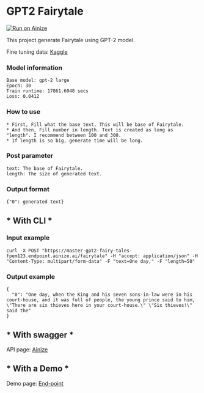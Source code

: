 # GPT2 Fairytale

[![Run on Ainize](https://ainize.ai/images/run_on_ainize_button.svg)](https://ainize.web.app/redirect?git_repo=https://github.com/fpem123/GPT2-FairyTales)

This project generate Fairytale using GPT-2 model.

Fine tuning data: [Kaggle](https://www.kaggle.com/cuddlefish/fairy-tales)

### Model information


    Base model: gpt-2 large
    Epoch: 30
    Train runtime: 17861.6048 secs
    Loss: 0.0412



### How to use

    * First, Fill what the base text. This will be base of Fairytale.
    * And then, Fill number in length. Text is created as long as "length". I recommend between 100 and 300.
    * If length is so big, generate time will be long.

### Post parameter

    text: The base of Fairytale.
    length: The size of generated text.


### Output format

    {"0": generated text}


## * With CLI *

### Input example


    curl -X POST "https://master-gpt2-fairy-tales-fpem123.endpoint.ainize.ai/fairytale" -H "accept: application/json" -H "Content-Type: multipart/form-data" -F "text=One day," -F "length=50"

### Output example


    {
      "0": "One day, when the King and his seven sons-in-law were in his court-house, and it was full of people, the young prince said to him, \"There are six thieves here in your court-house.\" \"Six thieves!\" said the"
    }


## * With swagger *

API page: [Ainize](https://ainize.ai/fpem123/GPT2-FairyTales?branch=master)

## * With a Demo *

Demo page: [End-point](https://master-gpt2-fairy-tales-fpem123.endpoint.ainize.ai/)